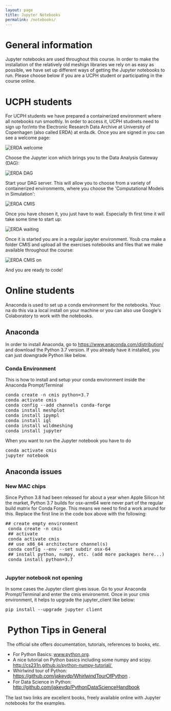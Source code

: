 ```yaml
---
layout: page
title: Jupyter Notebooks
permalink: /notebooks/
---
```

<h1>General information</h1>

<p>Jupyter notebooks are used throughout this course. In order to make the installation of the relatively old meshign libraries we rely on as easy as possible, we have set up different ways of getting the Jupyter notebooks to run. Please choose below if you are a UCPH student or participating in the course online. </p>
    

<h1>UCPH students</h1>

<p>For UCPH students we have prepared a containerized environment where all notebooks run smoothly. In order to access it, UCPH studnets need to sign up for/into the Electronic Research Data Archive at University of Copenhagen (also called ERDA) at erda.dk. Once you are signed in you can see a welcome page:

![ERDA welcome](../assets/images/ERDAwelcome.PNG)

Choose the Jupyter icon which brings you to the Data Analysis Gateway (DAG):

![ERDA DAG](/cmis-online/docs/assets/images/ERDADAG.PNG)

Start your DAG server. This will allow you to choose from a variety of containerized environments, where you choose the 'Computational Models in Simulation':

![ERDA CMIS](/cmis-online/docs/assets/images/ERDACMIS.PNG)

Once you have chosen it, you just have to wait. Especially th first time it will take some time to start up:

![ERDA waiting](/cmis-online/docs/assets/images/ERDAwaiting.PNG)

Once it is started you are in a regular jupyter environment. Youb cna make a folder CMIS and upload all the exercises notebooks and files that we make available throughout the course:

![ERDA CMIS on](/cmis-online/docs/assets/images/ERDACMISon.PNG)

And you are ready to code!


<h1>Online students</h1>

<p>Anaconda is used to set up a conda environment for the notebooks. Youc na do this via a local install on your machine or you can also use Google's Colaboratory to work with the notebooks.</p>

<h2>Anaconda</h2>
<p>In order to install Anaconda, go to <a href="https://www.anaconda.com/distribution/">https://www.anaconda.com/distribution/</a> and download the Python 3.7 version. If you already have it installed, you can just downgrade Python like below.</p>
<h3>Conda Environment</h3>
<p>This is how to install and setup your conda environment inside the Anaconda Prompt/Terminal</p>
<pre>conda create -n cmis python=3.7<br />conda activate cmis<br />conda config --add channels conda-forge<br />conda install meshplot<br />conda install ipympl<br />conda install igl<br />conda install wildmeshing<br />conda install jupyter</pre>
<p>When you want to run the Jupyter notebook you have to do</p>
<pre>conda activate cmis<br />jupyter notebook</pre>
<h2>Anaconda issues</h2>
<h3>New MAC chips</h3>
Since Python 3.8 had been released for about a year when Apple Silicon hit the market, Python 3.7 builds for osx-arm64 were never part of the regular build matrix for Conda Forge. This means we need to find a work around for this. Replace the first line in the code box above with the following:
<pre>
## create empty environment <br /> conda create -n cmis <br /> ## activate <br /> conda activate cmis <br /> ## use x86_64 architecture channel(s) <br /> conda config --env --set subdir osx-64 <br /> ## install python, numpy, etc. (add more packages here...) <br /> conda install python=3.7 <br /> </pre>
<h3>Jupyter notebook not opening</h3>
In some cases the Jupyter client gives issue. Go to your Anaconda Prompt/Terminal and enter the cmis environemnt. Once in your cmis environment, it helps to upgrade the jupyter_client like below:
<pre>
pip install --upgrade jupyter_client 
</pre>

<h1>&nbsp;Python Tips in General</h1>
<p>&nbsp;The official site offers documentation, tutorials, references to books, etc.</p>
<ul>
    <li>For Python Basics: <a href="http://www.python.org">www.python.org</a>.</li>
    <li>A nice tutorial on Python basics including some numpy and scipy. <a href="http://cs231n.github.io/python-numpy-tutorial/">http://cs231n.github.io/python-numpy-tutorial/&nbsp;</a></li>
    <li>Whirlwind tour of Python: <a style="font-family: sans-serif; font-size: 1rem;" href="https://github.com/jakevdp/WhirlwindTourOfPython">https://github.com/jakevdp/WhirlwindTourOfPython</a><span style="font-family: sans-serif; font-size: 1rem;"> .</span></li>
    <li>For Data Science in Python: <a style="font-family: sans-serif; font-size: 1rem;" href="http://github.com/jakevdp/PythonDataScienceHandbook">http://github.com/jakevdp/PythonDataScienceHandbook</a><span style="font-family: sans-serif; font-size: 1rem;">&nbsp;</span></li>
</ul>
<p>The last two links are excellent books, freely available online with Jupyter notebooks for the examples.</p>
